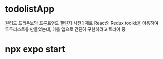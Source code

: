 # todolistApp

원티드 프리온보딩 프론트엔드 챌린지 사전과제로
React와 Redux toolkit을 이용하여
투두리스트를 만들었는데,
이를 앱으로 간단히 구현하려고 트라이 중

# npx expo start
